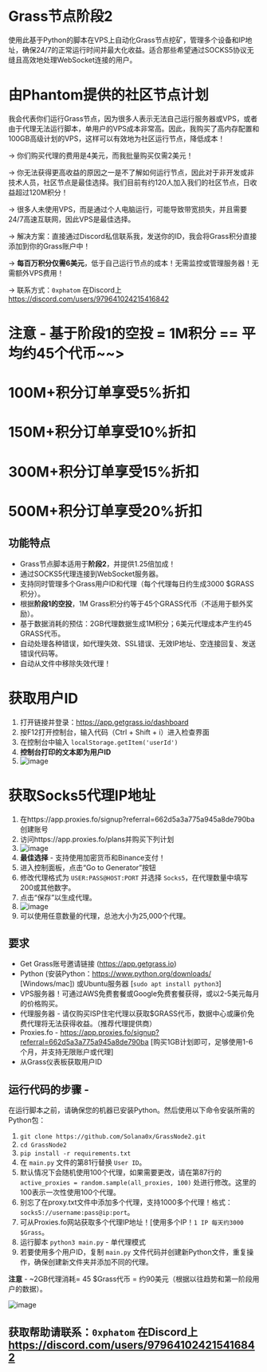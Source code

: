 # Grass节点阶段2

使用此基于Python的脚本在VPS上自动化Grass节点挖矿，管理多个设备和IP地址，确保24/7的正常运行时间并最大化收益。适合那些希望通过SOCKS5协议无缝且高效地处理WebSocket连接的用户。

# 由Phantom提供的社区节点计划

我会代表你们运行Grass节点，因为很多人表示无法自己运行服务器或VPS，或者由于代理无法运行脚本，单用户的VPS成本非常高。因此，我购买了高内存配置和100GB高级计划的VPS，这样可以有效地为社区运行节点，降低成本！

-> 你们购买代理的费用是4美元，而我批量购买仅需2美元！

-> 你无法获得更高收益的原因之一是不了解如何运行节点，因此对于非开发或非技术人员，社区节点是最佳选择。我们目前有约120人加入我们的社区节点，日收益超过120M积分！

-> 很多人未使用VPS，而是通过个人电脑运行，可能导致带宽损失，并且需要24/7高速互联网，因此VPS是最佳选择。

-> 解决方案：直接通过Discord私信联系我，发送你的ID，我会将Grass积分直接添加到你的Grass账户中！

-> **每百万积分仅需6美元**，低于自己运行节点的成本！无需监控或管理服务器！无需额外VPS费用！

-> 联系方式：`0xphatom` 在Discord上 https://discord.com/users/979641024215416842

# 注意 - 基于阶段1的空投 = 1M积分 == 平均约45个代币~~>
# 100M+积分订单享受5%折扣
# 150M+积分订单享受10%折扣
# 300M+积分订单享受15%折扣
# 500M+积分订单享受20%折扣

## 功能特点

- Grass节点脚本适用于**阶段2**，并提供1.25倍加成！
- 通过SOCKS5代理连接到WebSocket服务器。
- 支持同时管理多个Grass用户ID和代理（每个代理每日约生成3000 $GRASS积分）。
- 根据**阶段1的空投**，1M Grass积分约等于45个GRASS代币（不适用于额外奖励）。
- 基于数据消耗的预估：2GB代理数据生成1M积分；6美元代理成本产生约45 GRASS代币。
- 自动处理各种错误，如代理失效、SSL错误、无效IP地址、空连接回复、发送错误代码等。
- 自动从文件中移除失效代理！

# 获取用户ID

1. 打开链接并登录：https://app.getgrass.io/dashboard
2. 按F12打开控制台，输入代码（Ctrl + Shift + i）进入检查界面
3. 在控制台中输入 `localStorage.getItem('userId')`
4. **控制台打印的文本即为用户ID**
5. ![image](https://github.com/Solana0x/getgrass/assets/142747768/099b7ce1-1c56-4709-a9ba-7c45fc65ef2d)

# 获取Socks5代理IP地址

1. 在https://app.proxies.fo/signup?referral=662d5a3a775a945a8de790ba创建账号
2. 访问https://app.proxies.fo/plans并购买下列计划
3. ![image](https://github.com/user-attachments/assets/5453eabd-0a09-49f7-b004-1ca4617b9f8a)
4. **最佳选择** - 支持使用加密货币和Binance支付！
5. 进入控制面板，点击“Go to Generator”按钮
6. 修改代理格式为 `USER:PASS@HOST:PORT` 并选择 `Socks5`，在代理数量中填写200或其他数字。
7. 点击“保存”以生成代理。
8. ![image](https://github.com/user-attachments/assets/010753b5-1112-48c0-9a40-6b00189abd10)
9. 可以使用任意数量的代理，总池大小为25,000个代理。

## 要求

- Get Grass账号邀请链接 (https://app.getgrass.io)
- Python (安装Python：https://www.python.org/downloads/ [Windows/mac]) 或Ubuntu服务器 [`sudo apt install python3`]
- VPS服务器！可通过AWS免费套餐或Google免费套餐获得，或以2-5美元每月的价格购买。
- 代理服务器 - 请仅购买ISP住宅代理以获取$GRASS代币，数据中心或廉价免费代理将无法获得收益。（推荐代理提供商）
- Proxies.fo - https://app.proxies.fo/signup?referral=662d5a3a775a945a8de790ba [购买1GB计划即可，足够使用1-6个月，并支持无限账户或代理]
- 从Grass仪表板获取用户ID

## 运行代码的步骤 -

在运行脚本之前，请确保您的机器已安装Python。然后使用以下命令安装所需的Python包：

1. ``` git clone https://github.com/Solana0x/GrassNode2.git ```
2. ``` cd GrassNode2 ```
3. ``` pip install -r requirements.txt ```
4. 在 `main.py` 文件的第81行替换 `User ID`。
5. 默认情况下会随机使用100个代理，如果需要更改，请在第87行的 `active_proxies = random.sample(all_proxies, 100)` 处进行修改。这里的100表示一次性使用100个代理。
6. 别忘了在proxy.txt文件中添加多个代理，支持1000多个代理！格式：`socks5://username:pass@ip:port`。
7. 可从Proxies.fo网站获取多个代理IP地址！[使用多个IP！`1 IP 每天约3000 $Grass`。
8. 运行脚本 `python3 main.py` - 单代理模式
10. 若要使用多个用户ID，复制 `main.py` 文件代码并创建新Python文件，重复操作，确保创建新文件夹并添加不同的代理。

**注意** - ~2GB代理消耗= 45 $Grass代币 = 约90美元（根据以往趋势和第一阶段用户的数据）。

![image](https://github.com/Solana0x/getgrass/assets/142747768/27b7b243-07cc-4e66-9f23-1a6091702e0d)

## 获取帮助请联系：`0xphatom` 在Discord上 https://discord.com/users/979641024215416842

